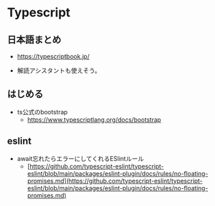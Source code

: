 # Typescript

## 日本語まとめ

- https://typescriptbook.jp/

- 解読アシスタントも使えそう。

## はじめる

- ts公式のbootstrap
  - https://www.typescriptlang.org/docs/bootstrap

## eslint

- await忘れたらエラーにしてくれるESlintルール
  - [https://github.com/typescript-eslint/typescript-eslint/blob/main/packages/eslint-plugin/docs/rules/no-floating-promises.md](https://github.com/typescript-eslint/typescript-eslint/blob/main/packages/eslint-plugin/docs/rules/no-floating-promises.md)